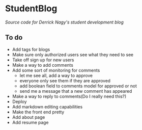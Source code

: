 # StudentBlog
*Source code for Derrick Nagy's student development blog*


## To do

* Add tags for blogs
* Make sure only authorized users see what they need to see
* Take off sign up for new users
* Make a way to add comments
* Add some sort of monitoring for comments
  * let me see all, add a way to approve
  * everyone only see them if they are approved
  * add boolean field to comments model for approved or not
  * send me a message that a new comment has appeared
* Make a way to reply to comments(Do I really need this?)
* Deploy
* Add markdown editing capabilities
* Make the front end pretty
* Add about page
* Add resume page


